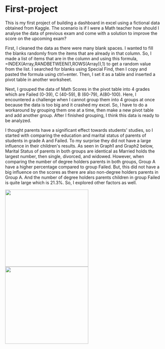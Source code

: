 # First-project
This is my first project of building a dashboard in excel using a fictional data obtained from Kaggle. The scenario is if I were a Math teacher how should I analyse the data of previous exam and come with a solution to improve the score on the upcoming exam?

First, I cleaned the data as there were many blank spaces. I wanted to fill the blanks randomly from the items that are already in that column. So, I made a list of items that are in the column and using this formula, =INDEX(Array,RANDBETWEEN(1,ROWS(Array)),1) to get a random value from the list. I searched for blanks using Special Find, then I copy and pasted the formula using ctrl+enter. Then, I set it as a table and inserted a pivot table in another worksheet. 

Next, I grouped the data of Math Scores in the pivot table into 4 grades which are Failed (0-39), C (40-59), B (60-79), A(80-100). Here, I encountered a challenge when I cannot group them into 4 groups at once because the data is too big and it crashed my excel. So, I have to do a workaround by grouping them one at a time, then make a new pivot table and add another group. After I finished grouping, I think this data is ready to be analyzed.

I thought parents have a significant effect towards students' studies, so I started with comparing the education and marital status of parents of students in grade A and Failed. To my surprise they did not have a large influence in their children's results. As seen in Graph1 and Graph2 below, Marital Status of parents in both groups are identical as Married holds the largest number, then single, divorced, and widowed. However, when comparing the number of degree holders parents in both groups, Group A have a higher percentage compared to group Failed. But, this did not have a big influence on the scores as there are also non-degree holders parents in Group A. And the number of degree holders parents children in group Failed is quite large which is 21.3%. So, I explored other factors as well.

<image src="https://github.com/Shafik97/First-project/assets/136435447/fdd6c978-2519-4bf2-8736-6482879944b3" width="270" height="250">
<image src="https://github.com/Shafik97/First-project/assets/136435447/e80e7ef8-d465-4b6b-88c1-1c0c9275359a" width="270" height="250">
